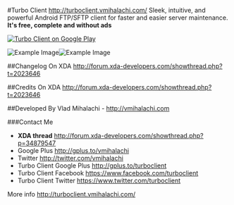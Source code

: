 #Turbo Client
http://turboclient.vmihalachi.com/
Sleek, intuitive, and powerful Android FTP/SFTP client for faster and easier server maintenance.
**It's free, complete and without ads**

<a href="http://play.google.com/store/apps/details?id=turbo.client">
  <img alt="Turbo Client on Google Play"
         src="http://developer.android.com/images/brand/en_generic_rgb_wo_60.png" />
</a>

![Example Image][1]![Example Image][2]

##Changelog
On XDA http://forum.xda-developers.com/showthread.php?t=2023646

##Credits
On XDA http://forum.xda-developers.com/showthread.php?t=2023646 

##Developed By
Vlad Mihalachi - http://vmihalachi.com

###Contact Me
* **XDA thread** http://forum.xda-developers.com/showthread.php?p=34879547
* Google Plus http://gplus.to/vmihalachi
* Twitter http://twitter.com/vmihalachi
* Turbo Client Google Plus http://gplus.to/turboclient
* Turbo Client Facebook https://www.facebook.com/turboclient
* Turbo Client Twitter https://www.twitter.com/turboclient

More info http://turboclient.vmihalachi.com/

 [1]: https://lh5.googleusercontent.com/-3zyXjXcl4gc/UTIFAvhGwOI/AAAAAAAAC6o/fbsGvlCOuYI/s509/nexus71.png
 [2]: https://lh4.googleusercontent.com/-qjnHlsgQSug/UTIFE272o3I/AAAAAAAAC64/7D3mx0POZAo/s509/nexus72.png
